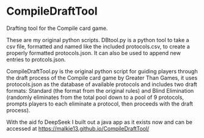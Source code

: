 # CompileDraftTool
Drafting tool for the Compile card game. 

These are my original python scripts.
DBtool.py is a python tool to take a csv file, formatted and named like the included protocols.csv, to create a properly formatted protocols.json. It can also be used to append new entries to protcols.json.

CompileDraftTool.py is the original python script for guiding players through the draft process of the Compile card game by Greater Than Games, it uses protocols.json as the database of available protocols and includes two draft formats: Standard (the format from the original rules) and Blind Elimination (randomly eliminates from the total pool down to a pool of 9 protocols, prompts players to each eliminate a protocol, then proceeds with the draft process).

With the aid fo DeepSeek I built out a java app as it exists now and can be accessed at https://malkie13.github.io/CompileDraftTool/

